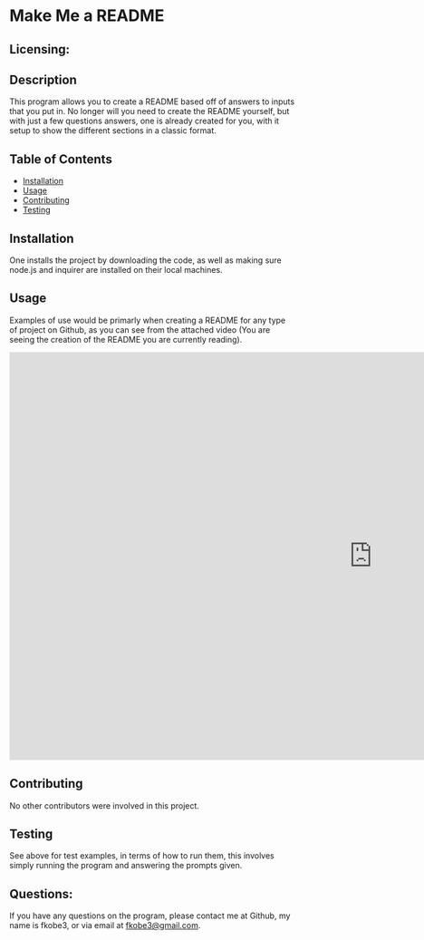 
  # Make Me a README
  
  ## Licensing: 
  

## Description
This program allows you to create a README based off of answers to inputs that you put in. No longer will you need to create the README yourself, but with just a few questions answers, one is already created for you, with it setup to show the different sections in a classic format.
## Table of Contents
+ [Installation](#installation)
+ [Usage](#usage)
+ [Contributing](#contributing)
+ [Testing](#testing)

## Installation
  One installs the project by downloading the code, as well as making sure node.js and inquirer are installed on their local machines.

## Usage
  Examples of use would be primarly when creating a README for any type of project on Github, as you can see from the attached video (You are seeing the creation of the README you are currently reading).

  <iframe width="1280" height="720" src="https://www.youtube.com/embed/r0QYPQPu0EI" title="Example of Running the Make Me a README" frameborder="0" allow="accelerometer; autoplay; clipboard-write; encrypted-media; gyroscope; picture-in-picture" allowfullscreen></iframe>

## Contributing
  No other contributors were involved in this project.

## Testing
  See above for test examples, in terms of how to run them, this involves simply running the program and answering the prompts given.
  
## Questions:
If you have any questions on the program, please contact me at Github, my name is fkobe3, or via email at fkobe3@gmail.com.
